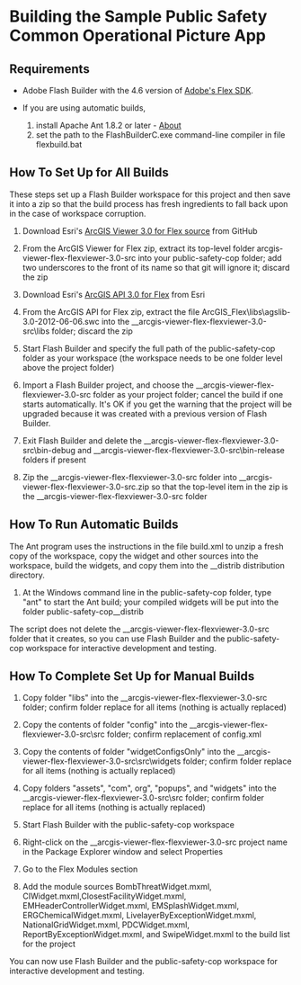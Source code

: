 ﻿# Building the Sample Public Safety Common Operational Picture App

## Requirements

* Adobe Flash Builder with the 4.6 version of
[Adobe's Flex SDK](http://www.adobe.com/devnet/flex/flex-sdk-download.html).

* If you are using automatic builds,
    1. install Apache Ant 1.8.2 or later - [About](http://ant.apache.org/)
    2. set the path to the FlashBuilderC.exe command-line compiler in file flexbuild.bat

## How To Set Up for All Builds

These steps set up a Flash Builder workspace for this project and then save it into a zip so that the
build process has fresh ingredients to fall back upon in the case of workspace corruption.

1. Download Esri's
[ArcGIS Viewer 3.0 for Flex source](https://github.com/Esri/arcgis-viewer-flex/archive/flexviewer-3.0-src.zip)
from GitHub

2. From the ArcGIS Viewer for Flex zip, extract its top-level folder arcgis-viewer-flex-flexviewer-3.0-src
into your public-safety-cop folder; add two underscores to the front of its name so that git will ignore it;
discard the zip

3. Download Esri's
[ArcGIS API 3.0 for Flex](http://www.esri.com/apps/products/download/index.cfm?fuseaction=download.main&downloadid=801)
from Esri

4. From the ArcGIS API for Flex zip, extract the file ArcGIS_Flex\libs\agslib-3.0-2012-06-06.swc
into the __arcgis-viewer-flex-flexviewer-3.0-src\libs folder; discard the zip

5. Start Flash Builder and specify the full path of the public-safety-cop folder as your workspace
(the workspace needs to be one folder level above the project folder)

6. Import a Flash Builder project, and choose the __arcgis-viewer-flex-flexviewer-3.0-src folder as your project
folder; cancel the build if one starts automatically. It's OK if you get the warning that the project will be
upgraded because it was created with a previous version of Flash Builder.

7. Exit Flash Builder and delete the __arcgis-viewer-flex-flexviewer-3.0-src\bin-debug and
__arcgis-viewer-flex-flexviewer-3.0-src\bin-release folders if present

8. Zip the __arcgis-viewer-flex-flexviewer-3.0-src folder into __arcgis-viewer-flex-flexviewer-3.0-src.zip
so that the top-level item in the zip is the __arcgis-viewer-flex-flexviewer-3.0-src folder

## How To Run Automatic Builds

The Ant program uses the instructions in the file build.xml to unzip a fresh copy of the workspace,
copy the widget and other sources into the workspace, build the widgets, and copy them into the
__distrib distribution directory.

1. At the Windows command line in the public-safety-cop folder, type "ant" to start the Ant build; your
compiled widgets will be put into the folder public-safety-cop\__distrib

The script does not delete the __arcgis-viewer-flex-flexviewer-3.0-src folder that it creates, so
you can use Flash Builder and the public-safety-cop workspace for interactive development and testing.

## How To Complete Set Up for Manual Builds

1. Copy folder "libs"
into the __arcgis-viewer-flex-flexviewer-3.0-src folder;
confirm folder replace for all items (nothing is actually replaced)

2. Copy the contents of folder "config"
into the __arcgis-viewer-flex-flexviewer-3.0-src\src folder;
confirm replacement of config.xml

3. Copy the contents of folder "widgetConfigsOnly"
into the __arcgis-viewer-flex-flexviewer-3.0-src\src\widgets folder;
confirm folder replace for all items (nothing is actually replaced)

4. Copy folders "assets", "com", org", "popups", and "widgets"
into the __arcgis-viewer-flex-flexviewer-3.0-src\src folder;
confirm folder replace for all items (nothing is actually replaced)

5. Start Flash Builder with the public-safety-cop workspace

6. Right-click on the __arcgis-viewer-flex-flexviewer-3.0-src project name in the Package Explorer window and
select Properties

7. Go to the Flex Modules section

8. Add the module sources
BombThreatWidget.mxml, CIWidget.mxml,ClosestFacilityWidget.mxml,
EMHeaderControllerWidget.mxml, EMSplashWidget.mxml, ERGChemicalWidget.mxml,
LivelayerByExceptionWidget.mxml, NationalGridWidget.mxml, PDCWidget.mxml,
ReportByExceptionWidget.mxml, and SwipeWidget.mxml
to the build list for the project

You can now use Flash Builder and the public-safety-cop workspace for interactive development and testing.
